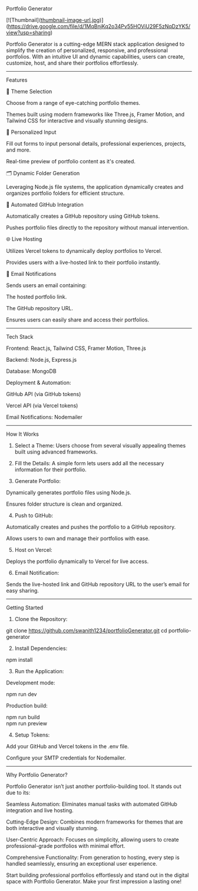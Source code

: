 Portfolio Generator



[![Thumbnail]([thumbnail-image-url.jpg](https://th.bing.com/th/id/R.14ad9b13993999439058d0a7bc51997d?rik=gpTA2TcGiLNlmQ&riu=http%3a%2f%2fcontentwriting101.com%2fwp-content%2fuploads%2f2020%2f09%2fBuild-Your-Portfolio.png&ehk=v3hCThjphn75nZ5rwGqMmn5jla8q1Eo0bOc85u4fZnk%3d&risl=&pid=ImgRaw&r=0
))](https://drive.google.com/file/d/1MqBnjKq2o34Pv55HOViU29F5zNqDzYK5/view?usp=sharing)



Portfolio Generator is a cutting-edge MERN stack application designed to simplify the creation of personalized, responsive, and professional portfolios. With an intuitive UI and dynamic capabilities, users can create, customize, host, and share their portfolios effortlessly.


---

Features

🎨 Theme Selection

Choose from a range of eye-catching portfolio themes.

Themes built using modern frameworks like Three.js, Framer Motion, and Tailwind CSS for interactive and visually stunning designs.


📝 Personalized Input

Fill out forms to input personal details, professional experiences, projects, and more.

Real-time preview of portfolio content as it's created.


🗂️ Dynamic Folder Generation

Leveraging Node.js file systems, the application dynamically creates and organizes portfolio folders for efficient structure.


🚀 Automated GitHub Integration

Automatically creates a GitHub repository using GitHub tokens.

Pushes portfolio files directly to the repository without manual intervention.


🌐 Live Hosting

Utilizes Vercel tokens to dynamically deploy portfolios to Vercel.

Provides users with a live-hosted link to their portfolio instantly.


📧 Email Notifications

Sends users an email containing:

The hosted portfolio link.

The GitHub repository URL.


Ensures users can easily share and access their portfolios.



---

Tech Stack

Frontend: React.js, Tailwind CSS, Framer Motion, Three.js

Backend: Node.js, Express.js

Database: MongoDB

Deployment & Automation:

GitHub API (via GitHub tokens)

Vercel API (via Vercel tokens)


Email Notifications: Nodemailer



---

How It Works

1. Select a Theme:
Users choose from several visually appealing themes built using advanced frameworks.


2. Fill the Details:
A simple form lets users add all the necessary information for their portfolio.


3. Generate Portfolio:

Dynamically generates portfolio files using Node.js.

Ensures folder structure is clean and organized.



4. Push to GitHub:

Automatically creates and pushes the portfolio to a GitHub repository.

Allows users to own and manage their portfolios with ease.



5. Host on Vercel:

Deploys the portfolio dynamically to Vercel for live access.



6. Email Notification:

Sends the live-hosted link and GitHub repository URL to the user’s email for easy sharing.





---

Getting Started

1. Clone the Repository:

git clone https://github.com/swanith1234/portfolioGenerator.git
cd portfolio-generator


2. Install Dependencies:

npm install


3. Run the Application:

Development mode:

npm run dev

Production build:

npm run build  
npm run preview



4. Setup Tokens:

Add your GitHub and Vercel tokens in the .env file.

Configure your SMTP credentials for Nodemailer.





---
Why Portfolio Generator?

Portfolio Generator isn’t just another portfolio-building tool. It stands out due to its:

Seamless Automation: Eliminates manual tasks with automated GitHub integration and live hosting.

Cutting-Edge Design: Combines modern frameworks for themes that are both interactive and visually stunning.

User-Centric Approach: Focuses on simplicity, allowing users to create professional-grade portfolios with minimal effort.

Comprehensive Functionality: From generation to hosting, every step is handled seamlessly, ensuring an exceptional user experience.

Start building professional portfolios effortlessly and stand out in the digital space with Portfolio Generator. Make your first impression a lasting one!


